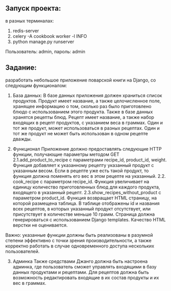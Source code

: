 ## Запуск проекта:
в разных терминалах:
1. redis-server
2. celery -A cookbook worker -l INFO
3. python manage.py runserver

Пользователь: admin, пароль: admin

## Задание:
разработать небольшое приложение поварской книги на Django,
со следующим функционалом:

1. База данных:
В базе данных приложения должен храниться список продуктов.
Продукт имеет название, а также целочисленное поле, хранящее
информацию о том, сколько раз было приготовлено блюдо
с использованием этого продукта. Также в базе данных хранятся
рецепты блюд. Рецепт имеет название, а также набор входящих
в рецепт продуктов, с указанием веса в граммах. Один и тот же продукт,
может использоваться в разных рецептах. Один и тот же продукт
не может быть использован в одном рецепте дважды.

2. Функционал
Приложение должно предоставлять следующие HTTP функции, получающие
параметры методом GET
2.1.add_product_to_recipe с параметрами recipe_id, product_id,
weight. Функция добавляет к указанному рецепту указанный продукт
с указанным весом. Если в рецепте уже есть такой продукт,
то функция должна поменять его вес в этом рецепте на указанный.
2.2. cook_recipe c параметром recipe_id. Функция увеличивает
на единицу количество приготовленных блюд для каждого продукта,
входящего в указанный рецепт.
2.3.show_recipes_without_product с параметром product_id.
Функция возвращает HTML страницу, на которой размещена таблица.
В таблице отображены id и названия всех рецептов, в которых
указанный продукт отсутствует, или присутствует в количестве
меньше 10 грамм. Страница должна генерироваться с использованием
Django templates. Качество HTML верстки не оценивается.

Важно: указанные функции должны быть реализованы в разумной
степени эффективно с точки зрения производительности, а также
корректно работать в случае одновременного доступа нескольких
пользователей.

3. Админка
Также средствами Джанго должна быть настроена админка,
где пользователь сможет управлять входящими в базу данных
продуктами и рецептами. Для рецептов должна быть возможность
редактировать входящие в их состав продукты и их вес в граммах.
